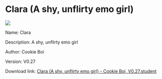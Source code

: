 # Clara (A shy, unflirty emo girl)

<img src = "https://raw.githubusercontent.com/Arbiter1223/Koukou-Gurashi-Custom-Students/master/Students/Files/Clara%20(A%20shy%2C%20unflirty%20emo%20girl).png">

Name: Clara

Description: A shy, unflirty emo girl

Author: Cookie Boi

Version: V0.27

Download link: <a href="https://raw.githubusercontent.com/Arbiter1223/Koukou-Gurashi-Custom-Students/master/Students/Files/Clara%20(A%20shy%2C%20unflirty%20emo%20girl)%20-%20Cookie%20Boi%2C%20V0.27.student">Clara (A shy, unflirty emo girl) - Cookie Boi, V0.27.student</a>
